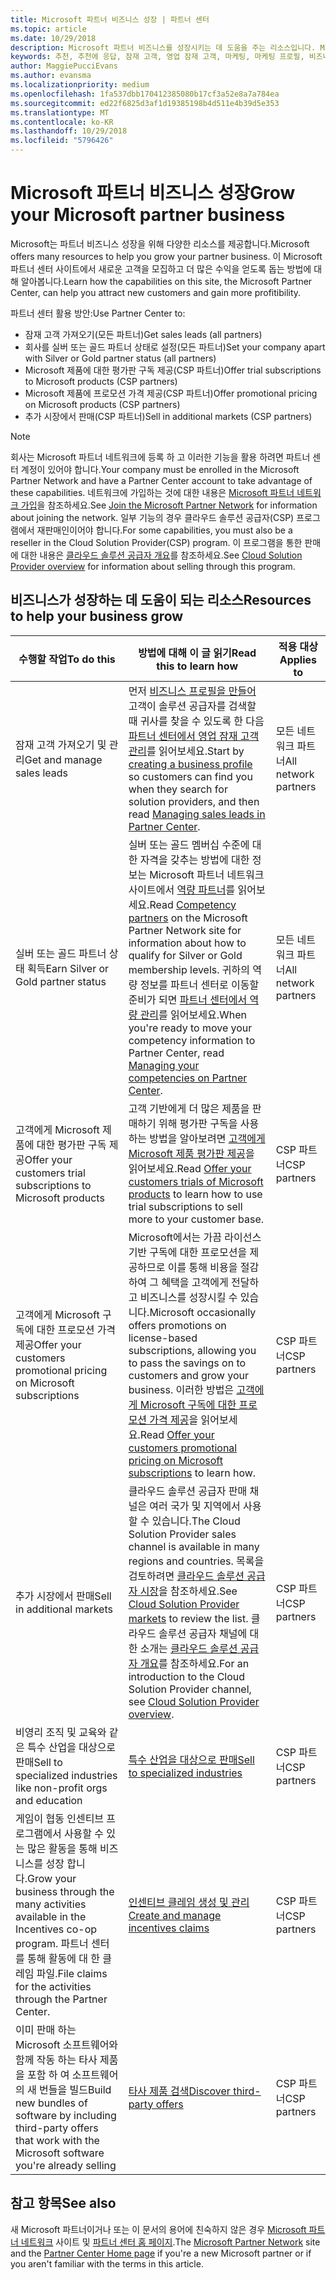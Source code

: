 ```yaml
---
title: Microsoft 파트너 비즈니스 성장 | 파트너 센터
ms.topic: article
ms.date: 10/29/2018
description: Microsoft 파트너 비즈니스를 성장시키는 데 도움을 주는 리소스입니다. Microsoft에서 영업 잠재 고객(추천)을 가져오는 방법이 포함됩니다.
keywords: 추천, 추천에 응답, 잠재 고객, 영업 잠재 고객, 마케팅, 마케팅 프로필, 비즈니스 프로필, 비즈니스 성장, 비즈니스 기회, 역량, 실버 멤버십, 골드 멤버십, 평가판 제품, 시장 확장, 국가별 클라우드
author: MaggiePucciEvans
ms.author: evansma
ms.localizationpriority: medium
ms.openlocfilehash: 1fa537dbb170412385080b17cf3a52e8a7a784ea
ms.sourcegitcommit: ed22f6825d3af1d19385198b4d511e4b39d5e353
ms.translationtype: MT
ms.contentlocale: ko-KR
ms.lasthandoff: 10/29/2018
ms.locfileid: "5796426"
---
```

# <a name="grow-your-microsoft-partner-business"></a><span data-ttu-id="1b822-105">Microsoft 파트너 비즈니스 성장</span><span class="sxs-lookup"><span data-stu-id="1b822-105">Grow your Microsoft partner business</span></span> 

<span data-ttu-id="1b822-106">Microsoft는 파트너 비즈니스 성장을 위해 다양한 리소스를 제공합니다.</span><span class="sxs-lookup"><span data-stu-id="1b822-106">Microsoft offers many resources to help you grow your partner business.</span></span> <span data-ttu-id="1b822-107">이 Microsoft 파트너 센터 사이트에서 새로운 고객을 모집하고 더 많은 수익을 얻도록 돕는 방법에 대해 알아봅니다.</span><span class="sxs-lookup"><span data-stu-id="1b822-107">Learn how the capabilities on this site, the Microsoft Partner Center, can help you attract new customers and gain more profitibility.</span></span> 

<span data-ttu-id="1b822-108">파트너 센터 활용 방안:</span><span class="sxs-lookup"><span data-stu-id="1b822-108">Use Partner Center to:</span></span>

-   <span data-ttu-id="1b822-109">잠재 고객 가져오기(모든 파트너)</span><span class="sxs-lookup"><span data-stu-id="1b822-109">Get sales leads (all partners)</span></span>
-   <span data-ttu-id="1b822-110">회사를 실버 또는 골드 파트너 상태로 설정(모든 파트너)</span><span class="sxs-lookup"><span data-stu-id="1b822-110">Set your company apart with Silver or Gold partner status (all partners)</span></span>
-   <span data-ttu-id="1b822-111">Microsoft 제품에 대한 평가판 구독 제공(CSP 파트너)</span><span class="sxs-lookup"><span data-stu-id="1b822-111">Offer trial subscriptions to Microsoft products (CSP partners)</span></span>
-   <span data-ttu-id="1b822-112">Microsoft 제품에 프로모션 가격 제공(CSP 파트너)</span><span class="sxs-lookup"><span data-stu-id="1b822-112">Offer promotional pricing on Microsoft products (CSP partners)</span></span>
-   <span data-ttu-id="1b822-113">추가 시장에서 판매(CSP 파트너)</span><span class="sxs-lookup"><span data-stu-id="1b822-113">Sell in additional markets (CSP partners)</span></span>

> [!NOTE]  
>  <span data-ttu-id="1b822-114">회사는 Microsoft 파트너 네트워크에 등록 하 고 이러한 기능을 활용 하려면 파트너 센터 계정이 있어야 합니다.</span><span class="sxs-lookup"><span data-stu-id="1b822-114">Your company must be enrolled in the Microsoft Partner Network and have a Partner Center account to take advantage of these capabilities.</span></span> <span data-ttu-id="1b822-115">네트워크에 가입하는 것에 대한 내용은 [Microsoft 파트너 네트워크 가입](mpn-overview.md)을 참조하세요.</span><span class="sxs-lookup"><span data-stu-id="1b822-115">See [Join the Microsoft Partner Network](mpn-overview.md) for information about joining the network.</span></span> <span data-ttu-id="1b822-116">일부 기능의 경우 클라우드 솔루션 공급자(CSP) 프로그램에서 재판매인이어야 합니다.</span><span class="sxs-lookup"><span data-stu-id="1b822-116">For some capabilities, you must also be a reseller in the Cloud Solution Provider(CSP) program.</span></span> <span data-ttu-id="1b822-117">이 프로그램을 통한 판매에 대한 내용은 [클라우드 솔루션 공급자 개요](csp-overview.md)를 참조하세요.</span><span class="sxs-lookup"><span data-stu-id="1b822-117">See [Cloud Solution Provider overview](csp-overview.md) for information about selling through this program.</span></span>

## <a name="resources-to-help-your-business-grow"></a><span data-ttu-id="1b822-118">비즈니스가 성장하는 데 도움이 되는 리소스</span><span class="sxs-lookup"><span data-stu-id="1b822-118">Resources to help your business grow</span></span>

|  **<span data-ttu-id="1b822-119">수행할 작업</span><span class="sxs-lookup"><span data-stu-id="1b822-119">To do this</span></span>**  |  **<span data-ttu-id="1b822-120">방법에 대해 이 글 읽기</span><span class="sxs-lookup"><span data-stu-id="1b822-120">Read this to learn how</span></span>**  |  **<span data-ttu-id="1b822-121">적용 대상</span><span class="sxs-lookup"><span data-stu-id="1b822-121">Applies to</span></span>**  |
|--------------|-----------|--------------
| <span data-ttu-id="1b822-122">잠재 고객 가져오기 및 관리</span><span class="sxs-lookup"><span data-stu-id="1b822-122">Get and manage sales leads</span></span> | <span data-ttu-id="1b822-123">먼저 [비즈니스 프로필을 만들어](create-a-marketing-profile.md) 고객이 솔루션 공급자를 검색할 때 귀사를 찾을 수 있도록 한 다음 [파트너 센터에서 영업 잠재 고객 관리](responding-to-referrals.md)를 읽어보세요.</span><span class="sxs-lookup"><span data-stu-id="1b822-123">Start by [creating a business profile](create-a-marketing-profile.md) so customers can find you when they search for solution providers, and then read [Managing sales leads in Partner Center](responding-to-referrals.md).</span></span> | <span data-ttu-id="1b822-124">모든 네트워크 파트너</span><span class="sxs-lookup"><span data-stu-id="1b822-124">All network partners</span></span> |
| <span data-ttu-id="1b822-125">실버 또는 골드 파트너 상태 획득</span><span class="sxs-lookup"><span data-stu-id="1b822-125">Earn Silver or Gold partner status</span></span> | <span data-ttu-id="1b822-126">실버 또는 골드 멤버십 수준에 대한 자격을 갖추는 방법에 대한 정보는 Microsoft 파트너 네트워크 사이트에서 [역량 파트너](https://partner.microsoft.com/membership/competencies)를 읽어보세요.</span><span class="sxs-lookup"><span data-stu-id="1b822-126">Read [Competency partners](https://partner.microsoft.com/membership/competencies) on the Microsoft Partner Network site for information about how to qualify for Silver or Gold membership levels.</span></span> <span data-ttu-id="1b822-127">귀하의 역량 정보를 파트너 센터로 이동할 준비가 되면 [파트너 센터에서 역량 관리](competencies.md)를 읽어보세요.</span><span class="sxs-lookup"><span data-stu-id="1b822-127">When you're ready to move your competency information to Partner Center, read [Managing your competencies on Partner Center](competencies.md).</span></span> | <span data-ttu-id="1b822-128">모든 네트워크 파트너</span><span class="sxs-lookup"><span data-stu-id="1b822-128">All network partners</span></span> |
| <span data-ttu-id="1b822-129">고객에게 Microsoft 제품에 대한 평가판 구독 제공</span><span class="sxs-lookup"><span data-stu-id="1b822-129">Offer your customers trial subscriptions to Microsoft products</span></span> | <span data-ttu-id="1b822-130">고객 기반에게 더 많은 제품을 판매하기 위해 평가판 구독을 사용하는 방법을 알아보려면 [고객에게 Microsoft 제품 평가판 제공](offer-your-customers-trials-of-microsoft-products.md)을 읽어보세요.</span><span class="sxs-lookup"><span data-stu-id="1b822-130">Read [Offer your customers trials of Microsoft products](offer-your-customers-trials-of-microsoft-products.md) to learn how to use trial subscriptions to sell more to your customer base.</span></span>| <span data-ttu-id="1b822-131">CSP 파트너</span><span class="sxs-lookup"><span data-stu-id="1b822-131">CSP partners</span></span> |
| <span data-ttu-id="1b822-132">고객에게 Microsoft 구독에 대한 프로모션 가격 제공</span><span class="sxs-lookup"><span data-stu-id="1b822-132">Offer your customers promotional pricing on Microsoft subscriptions</span></span> | <span data-ttu-id="1b822-133">Microsoft에서는 가끔 라이선스 기반 구독에 대한 프로모션을 제공하므로 이를 통해 비용을 절감하여 그 혜택을 고객에게 전달하고 비즈니스를 성장시킬 수 있습니다.</span><span class="sxs-lookup"><span data-stu-id="1b822-133">Microsoft occasionally offers promotions on license-based subscriptions, allowing you to pass the savings on to customers and grow your business.</span></span> <span data-ttu-id="1b822-134">이러한 방법은 [고객에게 Microsoft 구독에 대한 프로모션 가격 제공](promotions.md)을 읽어보세요.</span><span class="sxs-lookup"><span data-stu-id="1b822-134">Read [Offer your customers promotional pricing on Microsoft subscriptions](promotions.md) to learn how.</span></span> | <span data-ttu-id="1b822-135">CSP 파트너</span><span class="sxs-lookup"><span data-stu-id="1b822-135">CSP partners</span></span> |
| <span data-ttu-id="1b822-136">추가 시장에서 판매</span><span class="sxs-lookup"><span data-stu-id="1b822-136">Sell in additional markets</span></span> | <span data-ttu-id="1b822-137">클라우드 솔루션 공급자 판매 채널은 여러 국가 및 지역에서 사용할 수 있습니다.</span><span class="sxs-lookup"><span data-stu-id="1b822-137">The Cloud Solution Provider sales channel is available in many regions and countries.</span></span> <span data-ttu-id="1b822-138">목록을 검토하려면 [클라우드 솔루션 공급자 시장](agreements.md)을 참조하세요.</span><span class="sxs-lookup"><span data-stu-id="1b822-138">See [Cloud Solution Provider markets](agreements.md) to review the list.</span></span> <span data-ttu-id="1b822-139">클라우드 솔루션 공급자 채널에 대한 소개는 [클라우드 솔루션 공급자 개요](csp-overview.md)를 참조하세요.</span><span class="sxs-lookup"><span data-stu-id="1b822-139">For an introduction to the Cloud Solution Provider channel, see [Cloud Solution Provider overview](csp-overview.md).</span></span>  | <span data-ttu-id="1b822-140">CSP 파트너</span><span class="sxs-lookup"><span data-stu-id="1b822-140">CSP partners</span></span> |
<span data-ttu-id="1b822-141">비영리 조직 및 교육와 같은 특수 산업을 대상으로 판매</span><span class="sxs-lookup"><span data-stu-id="1b822-141">Sell to specialized industries like non-profit orgs and education</span></span>|[<span data-ttu-id="1b822-142">특수 산업을 대상으로 판매</span><span class="sxs-lookup"><span data-stu-id="1b822-142">Sell to specialized industries</span></span>](get-special-pricing-for-offers.md)|<span data-ttu-id="1b822-143">CSP 파트너</span><span class="sxs-lookup"><span data-stu-id="1b822-143">CSP partners</span></span>|
|<span data-ttu-id="1b822-144">게임이 협동 인센티브 프로그램에서 사용할 수 있는 많은 활동을 통해 비즈니스를 성장 합니다.</span><span class="sxs-lookup"><span data-stu-id="1b822-144">Grow your business through the many activities available in the Incentives co-op program.</span></span> <span data-ttu-id="1b822-145">파트너 센터를 통해 활동에 대 한 클레임 파일.</span><span class="sxs-lookup"><span data-stu-id="1b822-145">File claims for the activities through the Partner Center.</span></span>| [<span data-ttu-id="1b822-146">인센티브 클레임 생성 및 관리</span><span class="sxs-lookup"><span data-stu-id="1b822-146">Create and manage incentives claims</span></span>](create-incentives-claims.md)|<span data-ttu-id="1b822-147">CSP 파트너</span><span class="sxs-lookup"><span data-stu-id="1b822-147">CSP partners</span></span>|
|<span data-ttu-id="1b822-148">이미 판매 하는 Microsoft 소프트웨어와 함께 작동 하는 타사 제품을 포함 하 여 소프트웨어의 새 번들을 빌드</span><span class="sxs-lookup"><span data-stu-id="1b822-148">Build new bundles of software by including third-party offers that work with the Microsoft software you're already selling</span></span>|[<span data-ttu-id="1b822-149">타사 제품 검색</span><span class="sxs-lookup"><span data-stu-id="1b822-149">Discover third-party offers</span></span>](third-party-offers.md)|<span data-ttu-id="1b822-150">CSP 파트너</span><span class="sxs-lookup"><span data-stu-id="1b822-150">CSP partners</span></span>|

## <a name="see-also"></a><span data-ttu-id="1b822-151">참고 항목</span><span class="sxs-lookup"><span data-stu-id="1b822-151">See also</span></span>

<span data-ttu-id="1b822-152">새 Microsoft 파트너이거나 또는 이 문서의 용어에 친숙하지 않은 경우 [Microsoft 파트너 네트워크](https://partner.microsoft.com) 사이트 및 [파트너 센터 홈 페이지](https://partnercenter.microsoft.com/partner/home).</span><span class="sxs-lookup"><span data-stu-id="1b822-152">The [Microsoft Partner Network](https://partner.microsoft.com) site and the [Partner Center Home page](https://partnercenter.microsoft.com/partner/home) if you're a new Microsoft partner or if you aren't familiar with the terms in this article.</span></span>

